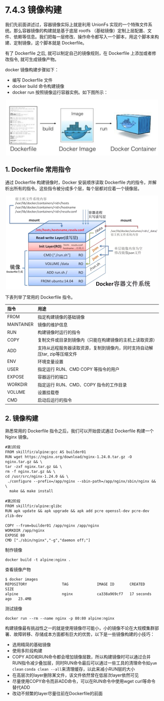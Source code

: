 # 7.4.3 镜像构建

我们先前面讲述过，容器镜像实际上就是利用 UnionFs 实现的一个特殊文件系统。那么容器镜像的构建就是基于底层 rootfs （基础镜像）定制上层配置、文件、依赖等信息。我们把每一层修改、操作命令都写入一个脚本，用这个脚本来构建、定制镜像，这个脚本就是 Dockerfile。

有了 Dockerfile 之后, 就可以制定自己的镜像规则，在 Dockerfile 上添加或者修改指令, 就可生成镜像产物。

docker 镜像构建步骤如下：

- 编写 Dockerfile 文件 
- docker build 命令构建镜像 
- docker run 按照镜像运行容器实例。如下图所示：

<div  align="center">
	<img src="../assets/dockerfile.png" width = "500"  align=center />
</div>


## 1. Dockerfile 常用指令

通过 Dockerfile 构建镜像时，Docker 安装顺序读取 Dockerfile 内的指令，并解析出所有的指令。这些指令被分成多个层，每个层都对应着一个镜像层。

<div  align="center">
	<img src="../assets/docker-image.png" width = "500"  align=center />
</div>


下表列举了常用的 Dockerfile 指令。

|指令| 用途                                        |
|:--|:------------------------------------------|
|FROM| 指定构建镜像的基础镜像                               |
|MAINTAINER| 镜像的维护信息                                   |
|RUN | 构建镜像时运行的指令                                |
|COPY| 复制文件或目录到镜像内（只能在构建镜像的主机上读取资源）              |
|ADD| 支持从远程服务器读取资源，复制到镜像内，同时支持自动解压tar, zip等压缩文件 |
|ENV| 环境变量设置                                    |
|USER| 指定运行 RUN、CMD COPY 等指令的用户                  |
|EXPOSE| 容器运行的端口                                   |
|WORKDIR| 指定运行 RUN、CMD、COPY 指令的工作目录                 |
|VOLUME| 设置挂载卷                                     |
|CMD| 启动后运行的指令                                  |



## 2. 镜像构建

熟悉常用的 Dockerfile 指令之后，我们可以开始尝试通过 Dockerfile 构建一个 Nginx 镜像。

```
#第1阶段
FROM skillfir/alpine:gcc AS builder01
RUN wget https://nginx.org/download/nginx-1.24.0.tar.gz -O nginx.tar.gz && \
tar -zxf nginx.tar.gz && \
rm -f nginx.tar.gz && \
cd /usr/src/nginx-1.24.0 && \
 ./configure --prefix=/app/nginx --sbin-path=/app/nginx/sbin/nginx && \
  make && make install
  
#第2阶段
FROM skillfir/alpine:glibc
RUN apk update && apk upgrade && apk add pcre openssl-dev pcre-dev zlib-dev 

COPY --from=builder01 /app/nginx /app/nginx
WORKDIR /app/nginx
EXPOSE 80
CMD ["./sbin/nginx","-g","daemon off;"]
```
制作镜像
```
docker build -t alpine:nginx .
```
查看镜像产物
```
$ docker images 
REPOSITORY                TAG             IMAGE ID       CREATED          SIZE
alpine                    nginx           ca338a969cf7   17 seconds ago   23.4MB
```

测试镜像
```
docker run --rm --name nginx -p 80:80 alpine:nginx
```

构建镜像最有挑战性之一的就是使用镜像尽可能小，小的镜像不论在大规模集群部署、故障转移、存储成本方面都有巨大的优势，以下是一些镜像构建的小技巧：
* 选用精简的基础镜像
* 使用多阶段构建
* COPY ADD和RUN命令都会增加镜像层数，所以构建镜像时可以通过合并RUN指令减少叠加层，同时RUN命令最后可以通过一些工具的清理命令如`yum clean` `conda clean --all`来清理缓存，以此来减小RUN层的大小
* 在高层次的layer删除某文件，该文件依然曾在低层次layer依然可见
* 尽量使用COPY命令而非ADD命令，可以在RUN命令中使用wget curl等命令替代ADD
* 改动不频繁的layer尽量往前在Dockerfile的前面
